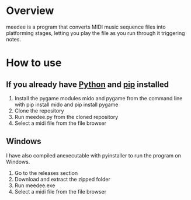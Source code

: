 # Overview
meedee is a program that converts MIDI music sequence files into platforming stages, letting you play the file as you run through it triggering notes.

# How to use
## If you already have [Python](https://www.python.org/) and [pip](https://pypi.org/project/pip/) installed
1. Install the pygame modules mido and pygame from the command line with pip install mido and pip install pygame
1. Clone the repository 
1. Run meedee.py from the cloned repository
1. Select a midi file from the file browser
## Windows
I have also compiled anexecutable with pyinstaller to run the program on Windows. 
1. Go to the releases section
1. Download and extract the zipped folder
1. Run meedee.exe
1. Select a midi file from the file browser
